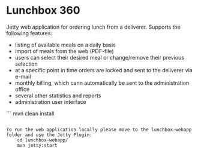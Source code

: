 # Lunchbox 360

Jetty web application for ordering lunch from a deliverer. Supports the following features:
* listing of available meals on a daily basis
* import of meals from the web (PDF-file)
* users can select their desired meal or change/remove their previous selection
* at a specific point in time orders are locked and sent to the deliverer via e-mail
* monthly billing, which cann automatically be sent to the administration office
* several other statistics and reports
* administration user interface

´´´
mvn clean install
```
  
To run the web application locally please move to the lunchbox-webapp folder and use the Jetty Plugin:
    cd lunchbox-webapp/
    mvn jetty:start
